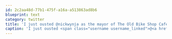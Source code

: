 ```yaml
---
id: 2c2aa48d-77b1-475f-a16a-a513863ad8b6
blueprint: text
category: twitter
title: 'I just ousted @nickwynja as the mayor of The Old Bike Shop Cafe on @foursquare! http://4sq.com/dCTzMd'
caption: 'I just ousted <span class="username username_linked">@<a href="https://twitter.com/nickwynja" title="Nick Wynja">nickwynja</a></span> as the mayor of The Old Bike Shop Cafe on @foursquare! http://4sq.com/dCTzMd'
---
```

